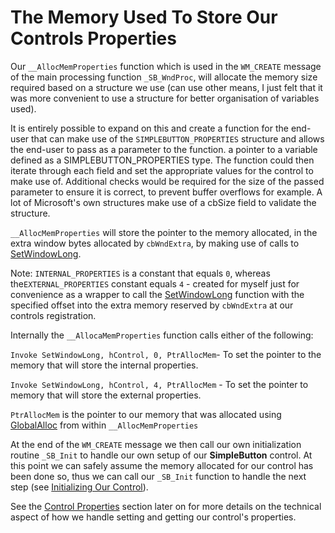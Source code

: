 # The Memory Used To Store Our Controls Properties

Our `__AllocMemProperties` function which is used in the `WM_CREATE` message of the main processing function `_SB_WndProc`, will allocate the memory size required based on a structure we use \(can use other means, I just felt that it was more convenient to use a structure for better organisation of variables used\).

It is entirely possible to expand on this and create a function for the end-user that can make use of the `SIMPLEBUTTON_PROPERTIES` structure and allows the end-user to pass as a parameter to the function. a pointer to a variable defined as a SIMPLEBUTTON\_PROPERTIES type. The function could then iterate through each field and set the appropriate values for the control to make use of. Additional checks would be required for the size of the passed parameter to ensure it is correct, to prevent buffer overflows for example. A lot of Microsoft's own structures make use of a cbSize field to validate the structure.

`__AllocMemProperties` will store the pointer to the memory allocated, in the extra window bytes allocated by `cbWndExtra`, by making use of calls to [SetWindowLong](https://msdn.microsoft.com/en-us/library/windows/desktop/ms633591%28v=vs.85%29.aspx). 

Note: `INTERNAL_PROPERTIES` is a constant that equals `0`, whereas the`EXTERNAL_PROPERTIES` constant equals `4` - created for myself  just for convenience as a wrapper to call the [SetWindowLong](https://msdn.microsoft.com/en-us/library/windows/desktop/ms633591%28v=vs.85%29.aspx) function with the specified offset into the extra memory reserved by `cbWndExtra` at our controls registration.

Internally the `__AllocaMemProperties` function calls either of the following:

`Invoke SetWindowLong, hControl, 0, PtrAllocMem`-  To set the pointer to the memory that will store the internal properties.

`Invoke SetWindowLong, hControl, 4, PtrAllocMem` - To set the pointer to memory that will store the external properties.

`PtrAllocMem` is the pointer to our memory that was allocated using [GlobalAlloc](https://msdn.microsoft.com/en-us/library/windows/desktop/aa366574%28v=vs.85%29.aspx) from within `__AllocMemProperties`

At the end of the `WM_CREATE` message we then call our own initialization routine `_SB_Init` to handle our own setup of our **SimpleButton** control. At this point we can safely assume the memory allocated for our control has been done so, thus we can call our `_SB_Init` function to handle the next step \(see [Initializing Our Control](//initializing-our-control.md)\).

See the [Control Properties](/control-properties.md) section later on for more details on the technical aspect of how we handle setting and getting our control's properties.


